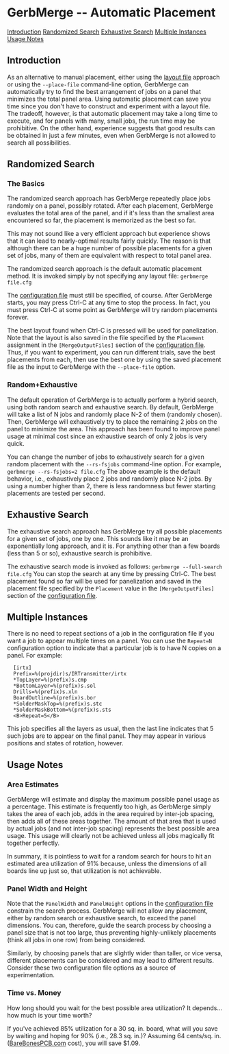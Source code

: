 # GerbMerge -- Automatic Placement

<A HREF="#Introduction">Introduction</A>
<A HREF="#RandomizedSearch">Randomized Search</A>
<A HREF="#ExhaustiveSearch">Exhaustive Search</A>
<A HREF="#MultipleInstances">Multiple Instances</A>
<A HREF="#UsageNotes">Usage Notes</A>

## Introduction
As an alternative to manual placement, either using the <A HREF="layoutfile.md">layout file</A> approach or using the `--place-file` command-line option, GerbMerge can automatically try to find the best arrangement of jobs on a panel that minimizes the total panel area. Using automatic placement can save you time since you don't have to construct and experiment with a layout file. The tradeoff, however, is that automatic placement may take a long time to execute, and for panels with many, small jobs, the run time may be prohibitive. On the other hand, experience suggests that good results can be obtained in just a few minutes,
even when GerbMerge is not allowed to search all possibilities.

## Randomized Search
### The Basics
The randomized search approach has GerbMerge repeatedly place jobs randomly on a panel, possibly rotated. After each placement, GerbMerge evaluates the total area of the panel, and if it's less than the smallest area encountered so far, the placement is memorized as the best so far.

This may not sound like a very efficient approach but experience shows that it can lead to nearly-optimal results fairly quickly. The reason is that although there can be a huge number of possible placements for a given set of jobs, many of them are equivalent with respect to total panel area.

The randomized search approach is the default automatic placement method. It is invoked simply by not specifying any layout file:
```gerbmerge file.cfg```

The <A HREF="cfgfile.md">configuration file</A> must still be specified, of course. After GerbMerge starts, you may press Ctrl-C at any time to stop the process. In fact, you must press Ctrl-C at some point as GerbMerge will try random placements forever.

The best layout found when Ctrl-C is pressed will be used for panelization. Note that the layout is also saved in the file specified by the `Placement` assignment in the `[MergeOutputFiles]` section of the <A HREF="cfgfile.html">configuration file</A>. Thus, if you want to experiment, you can run different trials, save the best placements from each, then use the best one by using the saved placement file as the input to GerbMerge with the `--place-file` option.

### Random+Exhaustive
The default operation of GerbMerge is to actually perform a hybrid search, using both random search and exhaustive search. By default, GerbMerge will take a list of N jobs and randomly place N-2 of them (randomly chosen). Then, GerbMerge will exhaustively try to place the remaining 2 jobs on the panel to minimize the area. This approach has been found to improve panel usage at minimal cost since an exhaustive search of only 2 jobs is very quick.

You can change the number of jobs to exhaustively search for a given random placement with the `--rs-fsjobs` command-line option. For example,
```gerbmerge --rs-fsjobs=2 file.cfg```
The above example is the default behavior, i.e., exhaustively place 2 jobs and randomly place N-2 jobs. By using a number higher than 2, there is less randomness but fewer starting placements are tested per second.

## Exhaustive Search
The exhaustive search approach has GerbMerge try all possible placements for a given set of jobs, one by one. This sounds like it may be an exponentially long approach, and it is. For anything other than a few boards (less than 5 or so), exhaustive search is prohibitive.

The exhaustive search mode is invoked as follows:
```gerbmerge --full-search file.cfg```
You can stop the search at any time by pressing Ctrl-C. The best placement found so far will be used for panelization and saved in the placement file specified by the `Placement` value in the `[MergeOutputFiles]` section of the <A HREF="cfgfile.html">configuration file</A>.

## Multiple Instances
There is no need to repeat sections of a job in the configuration file if you want a job to appear multiple times on a panel. You can use the `Repeat=N` configuration option to indicate that a particular job is to have N copies on a panel. For example:
```
  [irtx]
  Prefix=%(projdir)s/IRTransmitter/irtx
  *TopLayer=%(prefix)s.cmp
  *BottomLayer=%(prefix)s.sol
  Drills=%(prefix)s.xln
  BoardOutline=%(prefix)s.bor
  *SolderMaskTop=%(prefix)s.stc
  *SolderMaskBottom=%(prefix)s.sts
  <B>Repeat=5</B>
```
This job specifies all the layers as usual, then the last line indicates that 5 such jobs are to appear on the final panel. They may appear in various positions and states of rotation, however.

## Usage Notes
### Area Estimates
GerbMerge will estimate and display the maximum possible panel usage as a percentage. This estimate is frequently too high, as GerbMerge simply takes the area of each job, adds in the area required by inter-job spacing, then adds all of these areas together. The amount of that area that is used by actual jobs (and not inter-job spacing) represents the best possible area usage. This usage will clearly not be achieved unless all jobs magically fit together perfectly.

In summary, it is pointless to wait for a random search for hours to hit an estimated area utilization of 91% because, unless the dimensions of all boards line up just so, that utilization is not achievable.

### Panel Width and Height
Note that the `PanelWidth` and `PanelHeight` options in the <A HREF="cfgfile.html">configuration file</A> constrain the search process. GerbMerge will not allow any placement, either by random search or exhaustive search, to exceed the panel dimensions. You can, therefore, guide the search process by choosing a panel size that is not too large, thus preventing highly-unlikely placements
(think all jobs in one row) from being considered.

Similarly, by choosing panels that are slightly wider than taller, or vice versa, different placements can be considered and may lead to different results. Consider these two configuration file options as a source of
experimentation.

### Time vs. Money
How long should you wait for the best possible area utilization? It depends... how much is your time worth?

If you've achieved 85% utilization for a 30 sq. in. board, what will you save by waiting and hoping for 90% (i.e., 28.3 sq. in.)? Assuming 64 cents/sq. in. (<A HREF="http://www.barebonespcb.com">BareBonesPCB.com</A> cost), you will save $1.09.
